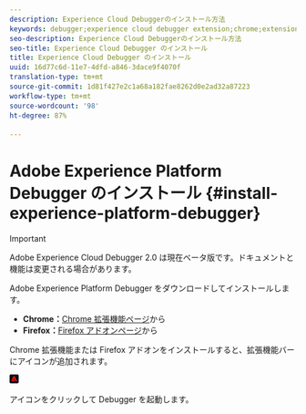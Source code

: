```yaml
---
description: Experience Cloud Debuggerのインストール方法
keywords: debugger;experience cloud debugger extension;chrome;extension;install
seo-description: Experience Cloud Debuggerのインストール方法
seo-title: Experience Cloud Debugger のインストール
title: Experience Cloud Debugger のインストール
uuid: 16d77c6d-11e7-4dfd-a846-3dace9f4070f
translation-type: tm+mt
source-git-commit: 1d81f427e2c1a68a182fae8262d0e2ad32a87223
workflow-type: tm+mt
source-wordcount: '98'
ht-degree: 87%

---
```



# Adobe Experience Platform Debugger のインストール {#install-experience-platform-debugger}

>[!IMPORTANT]
>
>Adobe Experience Cloud Debugger 2.0 は現在ベータ版です。ドキュメントと機能は変更される場合があります。

Adobe Experience Platform Debugger をダウンロードしてインストールします。

* **Chrome：**[Chrome 拡張機能ページ](https://chrome.google.com/webstore/detail/adobe-experience-cloud-de/ocdmogmohccmeicdhlhhgepeaijenapj)から
* **Firefox：**[Firefox アドオンページ](https://addons.mozilla.org/ja/firefox/addon/adobe-experience-platform-dbg/)から

Chrome 拡張機能または Firefox アドオンをインストールすると、拡張機能バーにアイコンが追加されます。

![](assets/start-icon.jpg)

アイコンをクリックして Debugger を起動します。

